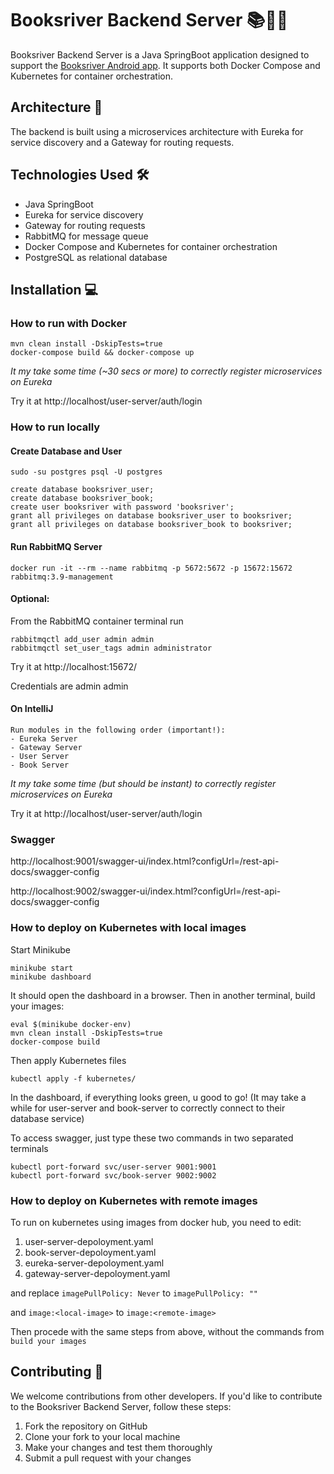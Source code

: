 # Booksriver Backend Server 📚🌊🌐

Booksriver Backend Server is a Java SpringBoot application designed to support the [Booksriver Android app](https://github.com/lorisgir/Booksriver). It supports both Docker Compose and Kubernetes for container orchestration.

## Architecture 🏢

The backend is built using a microservices architecture with Eureka for service discovery and a Gateway for routing requests. 

## Technologies Used 🛠️

- Java SpringBoot
- Eureka for service discovery
- Gateway for routing requests
- RabbitMQ for message queue
- Docker Compose and Kubernetes for container orchestration
- PostgreSQL as relational database

## Installation 💻


### How to run with Docker
```
mvn clean install -DskipTests=true
docker-compose build && docker-compose up
```
*It my take some time (~30 secs or more) to correctly register microservices on Eureka*

Try it at http://localhost/user-server/auth/login


### How to run locally
#### Create Database and User
```
sudo -su postgres psql -U postgres

create database booksriver_user;
create database booksriver_book;
create user booksriver with password 'booksriver';
grant all privileges on database booksriver_user to booksriver;
grant all privileges on database booksriver_book to booksriver;
```
#### Run RabbitMQ Server
```
docker run -it --rm --name rabbitmq -p 5672:5672 -p 15672:15672 rabbitmq:3.9-management
```
#### Optional: 
From the RabbitMQ container terminal run
```
rabbitmqctl add_user admin admin
rabbitmqctl set_user_tags admin administrator
```
Try it at http://localhost:15672/

Credentials are admin admin
#### On IntelliJ
```
Run modules in the following order (important!):
- Eureka Server
- Gateway Server
- User Server
- Book Server
```
*It my take some time (but should be instant) to correctly register microservices on Eureka*

Try it at http://localhost/user-server/auth/login

### Swagger
http://localhost:9001/swagger-ui/index.html?configUrl=/rest-api-docs/swagger-config

http://localhost:9002/swagger-ui/index.html?configUrl=/rest-api-docs/swagger-config


### How to deploy on Kubernetes with local images
Start Minikube
```
minikube start
minikube dashboard
```
It should open the dashboard in a browser. Then in another terminal, build your images:
```
eval $(minikube docker-env)
mvn clean install -DskipTests=true
docker-compose build
```
Then apply Kubernetes files
```
kubectl apply -f kubernetes/
```
In the dashboard, if everything looks green, u good to go!
(It may take a while for user-server and book-server to correctly connect to their database service)

To access swagger, just type these two commands in two separated terminals
```
kubectl port-forward svc/user-server 9001:9001
kubectl port-forward svc/book-server 9002:9002
```

### How to deploy on Kubernetes with remote images
To run on kubernetes using images from docker hub, you need to edit:
1. user-server-depoloyment.yaml
2. book-server-depoloyment.yaml
3. eureka-server-depoloyment.yaml
4. gateway-server-depoloyment.yaml

and replace ```imagePullPolicy: Never``` to ```imagePullPolicy: ""```

and ```image:<local-image>``` to ```image:<remote-image>```

Then procede with the same steps from above, without the commands from ```build your images```

## Contributing 🤝

We welcome contributions from other developers. If you'd like to contribute to the Booksriver Backend Server, follow these steps:

1. Fork the repository on GitHub
2. Clone your fork to your local machine
3. Make your changes and test them thoroughly
4. Submit a pull request with your changes